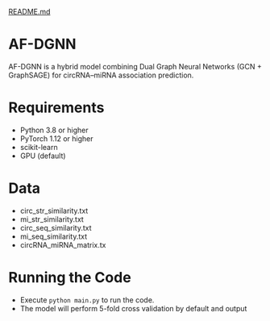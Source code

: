 [README.md](https://github.com/user-attachments/files/23048305/README.md)
# AF-DGNN

AF-DGNN is a hybrid model combining Dual Graph Neural Networks (GCN + GraphSAGE) for circRNA–miRNA association prediction.

# Requirements
  * Python 3.8 or higher
  * PyTorch 1.12 or higher
  * scikit-learn
  * GPU (default)

# Data
  * circ_str_similarity.txt
  * mi_str_similarity.txt
  * circ_seq_similarity.txt
  * mi_seq_similarity.txt
  * circRNA_miRNA_matrix.tx

# Running  the Code
  * Execute ```python main.py``` to run the code.
  * The model will perform 5-fold cross validation by default and output


